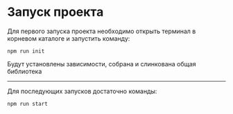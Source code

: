 # Запуск проекта

Для первого запуска проекта необходимо открыть терминал в корневом каталоге и запустить команду:

```
npm run init
```

Будут установлены зависимости, собрана и слинкована общая библиотека

----


Для последующих запусков достаточно команды:
```
npm run start
```

